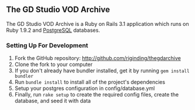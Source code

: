 ## The GD Studio VOD Archive
The GD Studio VOD Archive is a Ruby on Rails 3.1 application which runs on Ruby 1.9.2 and
[PostgreSQL](http://www.postgresql.org) databases.

### Setting Up For Development 

1. Fork the GitHub repository: <http://github.com/riginding/thegdarchive>
2. Clone the fork to your computer
3. If you don't already have bundler installed, get it by running `gem install bundler`
4. Run `bundle install` to install all of the project's dependencies
5. Setup your postgres configuration in config/database.yml
6. Finally, run `rake setup` to create the required config files, create the database, and seed it with data
